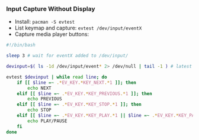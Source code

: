 ### Input Capture Without Display

- Install: `pacman -S evtest`
- List keymap and capture: `evtest /dev/input/eventX`
- Capture media player buttons:
```sh
#!/bin/bash

sleep 3 # wait for eventX added to /dev/input/

devinput=$( ls -1d /dev/input/event* 2> /dev/null | tail -1 ) # latest connected

evtest $devinput | while read line; do
	if [[ $line =~ .*EV_KEY.*KEY_NEXT.*1 ]]; then
		echo NEXT
	elif [[ $line =~ .*EV_KEY.*KEY_PREVIOUS.*1 ]]; then
		echo PREVIOUS
	elif [[ $line =~ .*EV_KEY.*KEY_STOP.*1 ]]; then
		echo STOP
	elif [[ $line =~ .*EV_KEY.*KEY_PLAY.*1 || $line =~ .*EV_KEY.*KEY_PAUSE.*1 ]]; then
		echo PLAY/PAUSE
	fi
done
```
